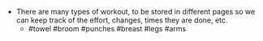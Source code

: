 - There are many types of workout, to be stored in different pages so we can keep track of the effort, changes, times they are done, etc.
	- #towel #broom #punches #breast #legs #arms